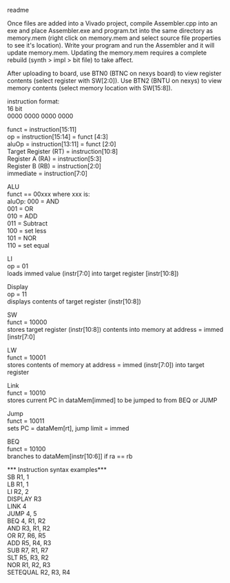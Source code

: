 readme

Once files are added into a Vivado project, compile Assembler.cpp into an exe and place Assembler.exe and program.txt into the same directory as memory.mem (right click on 
memory.mem and select source file properties to see it's location). Write your program and run the Assembler and it will update memory.mem. Updating the memory.mem 
requires a complete rebuild (synth > impl > bit file) to take affect. 

After uploading to board, use BTN0 (BTNC on nexys board) to view register contents (select register with SW[2:0]). 
Use BTN2 (BNTU on nexys) to view memory contents (select memory location with SW[15:8]).

instruction format:  
16 bit  
0000 0000 0000 0000  

funct  = instruction[15:11]  
op = instruction[15:14] = funct [4:3]  
aluOp = instruction[13:11] = funct [2:0]  
Target Register (RT) = instruction[10:8]  
Register A (RA) = instruction[5:3]  
Register B (RB) = instruction[2:0]  
immediate = instruction[7:0]  

ALU  
funct == 00xxx where xxx is:  
aluOp:   000 = AND  
         001 = OR  
         010 = ADD  
         011 = Subtract  
         100 = set less  
         101 = NOR  
         110 = set equal  
	   
LI  
op = 01  
loads immed value (instr[7:0] into target register [instr[10:8])  

Display  
op = 11  
displays contents of target register (instr[10:8])  

SW  
funct = 10000  
stores target register (instr[10:8]) contents into memory at address = immed [instr[7:0]  
 
LW  
funct = 10001  
stores contents of memory at address = immed (instr[7:0]) into target register  

Link  
funct = 10010   
stores current PC in dataMem[immed] to be jumped to from BEQ or JUMP  

Jump  
funct = 10011  
sets PC = dataMem[rt], jump limit = immed  

BEQ  
funct = 10100  
branches to dataMem[instr[10:6]] if ra == rb  

*** Instruction syntax examples***  
SB R1, 1  
LB R1, 1  
LI R2, 2  
DISPLAY R3  
LINK 4  
JUMP 4, 5  
BEQ 4, R1, R2  
AND R3, R1, R2  
OR R7, R6, R5  
ADD R5, R4, R3  
SUB R7, R1, R7  
SLT R5, R3, R2  
NOR R1, R2, R3  
SETEQUAL R2, R3, R4  
